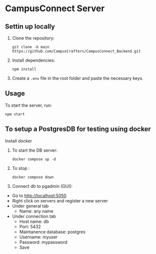 # CampusConnect Server

## Settin up locally

1. Clone the repository:

   ```
   git clone -b main https://github.com/CampusCrafters/CampusConnect_Backend.git
   ```

2. Install dependencies:

   ```
   npm install
   ```

3. Create a `.env` file in the root folder and paste the necessary keys.

## Usage

To start the server, run:

```
npm start
```

## To setup a PostgresDB for testing using docker

Install docker

1. To start the DB server:

   ```
   docker compose up -d
   ```

2. To stop :

   ```
   docker compose down
   ```

3. Connect db to pgadmin (GUI):

- Go to [http://localhost:5050](http://localhost:5050)
- Right click on servers and register a new server
- Under general tab
  - Name: any name
- Under connection tab
  - Host name: db
  - Port: 5432
  - Maintanence database: postgres
  - Username: myuser
  - Password: mypassword
  - Save
